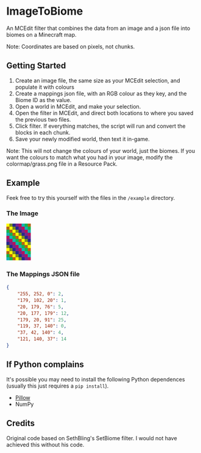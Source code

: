 # ImageToBiome

An MCEdit filter that combines the data from an image and a json file into biomes on a Minecraft map.

Note: Coordinates are based on pixels, not chunks.
## Getting Started
1. Create an image file, the same size as your MCEdit selection, and populate it with colours
2. Create a mappings json file, with an RGB colour as they key, and the Biome ID as the value.
3. Open a world in MCEdit, and make your selection.
3. Open the filter in MCEdit, and direct both locations to where you saved the previous two files.
4. Click filter. If everything matches, the script will run and convert the blocks in each chunk.
5. Save your newly modified world, then text it in-game.

Note: This will not change the colours of your world, just the biomes. If you want the colours to match what you had in your image, modify the colormap/grass.png file in a Resource Pack.

## Example

Feek free to try this yourself with the files in the `/example` directory.

### The Image
![Alt text](/example/pixels.png?raw=true "Pixels.png")

### The Mappings JSON file

```json
{
	"255, 252, 0": 2,
	"179, 102, 20": 1,
	"20, 179, 76": 5,
	"20, 177, 179": 12,
	"179, 20, 91": 25,
	"119, 37, 140": 0,
	"37, 42, 140": 4,
	"121, 140, 37": 14
}
```

## If Python complains

It's possible you may need to install the following Python dependences (usually this just requires a `pip install`).
* [Pillow](http://pillow.readthedocs.org/en/3.0.x/installation.html)
* NumPy
 
## Credits

Original code based on SethBling's SetBiome filter. I would not have achieved this without his code.